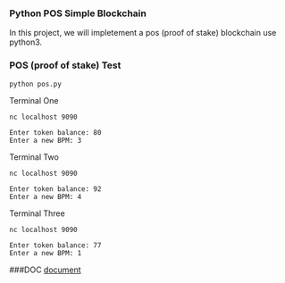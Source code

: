 ### Python POS Simple Blockchain

In this project, we will impletement a pos (proof of stake) blockchain use python3.


### POS (proof of stake) Test

```
python pos.py
```

Terminal One
```buildoutcfg
nc localhost 9090

Enter token balance: 80
Enter a new BPM: 3
```

Terminal Two
```buildoutcfg
nc localhost 9090

Enter token balance: 92
Enter a new BPM: 4
```

Terminal Three
```buildoutcfg
nc localhost 9090

Enter token balance: 77
Enter a new BPM: 1
```

###DOC
[document](https://xiaozhuanlan.com/topic/1680729435)










